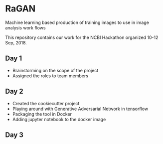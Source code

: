 # RaGAN

Machine learning based production of training images to use in image analysis work flows


This repository contains our work for the NCBI Hackathon organized 10-12 Sep, 2018. 

Day 1
--------
- Brainstorming on the scope of the project
- Assigned the roles to team members

Day 2
--------
- Created the cookiecutter project
- Playing around with Generative Adversarial Network in tensorflow
- Packaging the tool in Docker 
- Adding jupyter notebook to the docker image

Day 3
--------


